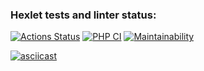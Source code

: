 ### Hexlet tests and linter status:
[![Actions Status](https://github.com/GulshatNigma/php-project-48/workflows/hexlet-check/badge.svg)](https://github.com/GulshatNigma/php-project-48/actions)
[![PHP CI](https://github.com/GulshatNigma/php-project-48/actions/workflows/PHP.yml/badge.svg)](https://github.com/GulshatNigma/php-project-48/actions/workflows/PHP.yml)
[![Maintainability](https://api.codeclimate.com/v1/badges/a328485cbd025259bd66/maintainability)](https://codeclimate.com/github/GulshatNigma/php-project-48/maintainability)

[![asciicast](https://asciinema.org/a/i7fz1OSIHsjbJ5p6LJrrGYOeF.svg)](https://asciinema.org/a/i7fz1OSIHsjbJ5p6LJrrGYOeF)